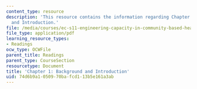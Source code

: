 ```yaml
---
content_type: resource
description: 'This resource contains the information regarding Chapter 1: Background
  and Introduction.'
file: /media/courses/ec-s11-engineering-capacity-in-community-based-healthcare-fall-2005/74d6b9a1050970bafcd113b5e161a3ab_MITEC_S11F05_nat_hivaids.pdf
file_type: application/pdf
learning_resource_types:
- Readings
ocw_type: OCWFile
parent_title: Readings
parent_type: CourseSection
resourcetype: Document
title: 'Chapter 1: Background and Introduction'
uid: 74d6b9a1-0509-70ba-fcd1-13b5e161a3ab
---
```

